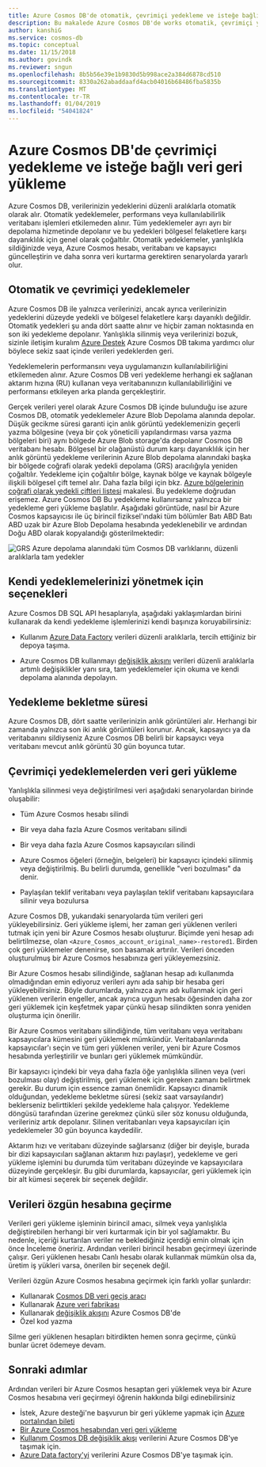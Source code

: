 ```yaml
---
title: Azure Cosmos DB'de otomatik, çevrimiçi yedekleme ve isteğe bağlı veri geri yükleme
description: Bu makalede Azure Cosmos DB'de works otomatik, çevrimiçi yedekleme ve isteğe bağlı veri geri yükleme nasıl.
author: kanshiG
ms.service: cosmos-db
ms.topic: conceptual
ms.date: 11/15/2018
ms.author: govindk
ms.reviewer: sngun
ms.openlocfilehash: 8b5b56e39e1b9830d5b998ace2a384d6878cd510
ms.sourcegitcommit: 8330a262abaddaafd4acb04016b68486fba5835b
ms.translationtype: MT
ms.contentlocale: tr-TR
ms.lasthandoff: 01/04/2019
ms.locfileid: "54041824"
---
```

# <a name="online-backup-and-on-demand-data-restore-in-azure-cosmos-db"></a>Azure Cosmos DB'de çevrimiçi yedekleme ve isteğe bağlı veri geri yükleme

Azure Cosmos DB, verilerinizin yedeklerini düzenli aralıklarla otomatik olarak alır. Otomatik yedeklemeler, performans veya kullanılabilirlik veritabanı işlemleri etkilemeden alınır. Tüm yedeklemeler ayrı ayrı bir depolama hizmetinde depolanır ve bu yedekleri bölgesel felaketlere karşı dayanıklılık için genel olarak çoğaltılır. Otomatik yedeklemeler, yanlışlıkla sildiğinizde veya, Azure Cosmos hesabı, veritabanı ve kapsayıcı güncelleştirin ve daha sonra veri kurtarma gerektiren senaryolarda yararlı olur.

## <a name="automatic-and-online-backups"></a>Otomatik ve çevrimiçi yedeklemeler

Azure Cosmos DB ile yalnızca verilerinizi, ancak ayrıca verilerinizin yedeklerini düzeyde yedekli ve bölgesel felaketlere karşı dayanıklı değildir. Otomatik yedekleri şu anda dört saatte alınır ve hiçbir zaman noktasında en son iki yedekleme depolanır. Yanlışlıkla silinmiş veya verilerinizi bozuk, sizinle iletişim kuralım [Azure Destek](https://azure.microsoft.com/support/options/) Azure Cosmos DB takıma yardımcı olur böylece sekiz saat içinde verileri yedeklerden geri.

Yedeklemelerin performansını veya uygulamanızın kullanılabilirliğini etkilemeden alınır. Azure Cosmos DB veri yedekleme herhangi ek sağlanan aktarım hızına (RU) kullanan veya veritabanınızın kullanılabilirliğini ve performansı etkileyen arka planda gerçekleştirir.

Gerçek verileri yerel olarak Azure Cosmos DB içinde bulunduğu ise azure Cosmos DB, otomatik yedeklemeler Azure Blob Depolama alanında depolar. Düşük gecikme süresi garanti için anlık görüntü yedeklemenizin geçerli yazma bölgesine (veya bir çok yöneticili yapılandırması varsa yazma bölgeleri biri) aynı bölgede Azure Blob storage'da depolanır Cosmos DB veritabanı hesabı. Bölgesel bir olağanüstü durum karşı dayanıklılık için her anlık görüntü yedekleme verilerinin Azure Blob depolama alanındaki başka bir bölgede coğrafi olarak yedekli depolama (GRS) aracılığıyla yeniden çoğaltılır. Yedekleme için çoğaltılır bölge, kaynak bölge ve kaynak bölgeyle ilişkili bölgesel çift temel alır. Daha fazla bilgi için bkz. [Azure bölgelerinin coğrafi olarak yedekli çiftleri listesi](../best-practices-availability-paired-regions.md) makalesi. Bu yedekleme doğrudan erişemez. Azure Cosmos DB Bu yedekleme kullanırsanız yalnızca bir yedekleme geri yükleme başlatılır.
Aşağıdaki görüntüde, nasıl bir Azure Cosmos kapsayıcısı ile üç birincil fiziksel'ındaki tüm bölümler Batı ABD Batı ABD uzak bir Azure Blob Depolama hesabında yedeklenebilir ve ardından Doğu ABD olarak kopyalandığı gösterilmektedir:

![GRS Azure depolama alanındaki tüm Cosmos DB varlıklarını, düzenli aralıklarla tam yedekler](./media/online-backup-and-restore/automatic-backup.png)

## <a name="options-to-manage-your-own-backups"></a>Kendi yedeklemelerinizi yönetmek için seçenekleri

Azure Cosmos DB SQL API hesaplarıyla, aşağıdaki yaklaşımlardan birini kullanarak da kendi yedekleme işlemlerinizi kendi başınıza koruyabilirsiniz:

* Kullanım [Azure Data Factory](../data-factory/connector-azure-cosmos-db.md) verileri düzenli aralıklarla, tercih ettiğiniz bir depoya taşıma.

* Azure Cosmos DB kullanmayı [değişiklik akışını](change-feed.md) verileri düzenli aralıklarla artımlı değişiklikler yanı sıra, tam yedeklemeler için okuma ve kendi depolama alanında depolayın.

## <a name="backup-retention-period"></a>Yedekleme bekletme süresi

Azure Cosmos DB, dört saatte verilerinizin anlık görüntüleri alır. Herhangi bir zamanda yalnızca son iki anlık görüntüleri korunur. Ancak, kapsayıcı ya da veritabanını sildiyseniz Azure Cosmos DB belirli bir kapsayıcı veya veritabanı mevcut anlık görüntü 30 gün boyunca tutar.

## <a name="restoring-data-from-online-backups"></a>Çevrimiçi yedeklemelerden veri geri yükleme

Yanlışlıkla silinmesi veya değiştirilmesi veri aşağıdaki senaryolardan birinde oluşabilir:  

* Tüm Azure Cosmos hesabı silindi

* Bir veya daha fazla Azure Cosmos veritabanı silindi

* Bir veya daha fazla Azure Cosmos kapsayıcıları silindi

* Azure Cosmos öğeleri (örneğin, belgeleri) bir kapsayıcı içindeki silinmiş veya değiştirilmiş. Bu belirli durumda, genellikle "veri bozulması" da denir.

* Paylaşılan teklif veritabanı veya paylaşılan teklif veritabanı kapsayıcılara silinir veya bozulursa

Azure Cosmos DB, yukarıdaki senaryolarda tüm verileri geri yükleyebilirsiniz. Geri yükleme işlemi, her zaman geri yüklenen verileri tutmak için yeni bir Azure Cosmos hesabı oluşturur. Biçimde yeni hesap adı belirtilmezse, olan `<Azure_Cosmos_account_original_name>-restored1`. Birden çok geri yüklemeler denenirse, son basamak artırılır. Verileri önceden oluşturulmuş bir Azure Cosmos hesabınıza geri yükleyemezsiniz.

Bir Azure Cosmos hesabı silindiğinde, sağlanan hesap adı kullanımda olmadığından emin ediyoruz verileri aynı ada sahip bir hesaba geri yükleyebilirsiniz. Böyle durumlarda, yalnızca aynı adı kullanmak için geri yüklenen verilerin engeller, ancak ayrıca uygun hesabı öğesinden daha zor geri yüklemek için keşfetmek yapar çünkü hesap silindikten sonra yeniden oluşturma için önerilir. 

Bir Azure Cosmos veritabanı silindiğinde, tüm veritabanı veya veritabanı kapsayıcılara kümesini geri yüklemek mümkündür. Veritabanlarında kapsayıcılar'ı seçin ve tüm geri yüklenen veriler, yeni bir Azure Cosmos hesabında yerleştirilir ve bunları geri yüklemek mümkündür.

Bir kapsayıcı içindeki bir veya daha fazla öğe yanlışlıkla silinen veya (veri bozulması olay) değiştirilmiş, geri yüklemek için gereken zamanı belirtmek gerekir. Bu durum için essence zaman önemlidir. Kapsayıcı dinamik olduğundan, yedekleme bekletme süresi (sekiz saat varsayılandır) beklerseniz belirttikleri şekilde yedekleme hala çalışıyor. Yedekleme döngüsü tarafından üzerine gerekmez çünkü siler söz konusu olduğunda, verileriniz artık depolanır. Silinen veritabanları veya kapsayıcıları için yedeklemeler 30 gün boyunca kaydedilir.

Aktarım hızı ve veritabanı düzeyinde sağlarsanız (diğer bir deyişle, burada bir dizi kapsayıcıları sağlanan aktarım hızı paylaşır), yedekleme ve geri yükleme işlemini bu durumda tüm veritabanı düzeyinde ve kapsayıcılara düzeyinde gerçekleşir. Bu gibi durumlarda, kapsayıcılar, geri yüklemek için bir alt kümesi seçerek bir seçenek değildir.

## <a name="migrating-data-to-the-original-account"></a>Verileri özgün hesabına geçirme

Verileri geri yükleme işleminin birincil amacı, silmek veya yanlışlıkla değiştirebilen herhangi bir veri kurtarmak için bir yol sağlamaktır. Bu nedenle, içeriği kurtarılan veriler ne beklediğiniz içerdiği emin olmak için önce İnceleme öneririz. Ardından verileri birincil hesabın geçirmeyi üzerinde çalışır. Geri yüklenen hesabı Canlı hesabı olarak kullanmak mümkün olsa da, üretim iş yükleri varsa, önerilen bir seçenek değil.  

Verileri özgün Azure Cosmos hesabına geçirmek için farklı yollar şunlardır:

* Kullanarak [Cosmos DB veri geçiş aracı](import-data.md)
* Kullanarak [Azure veri fabrikası]( ../data-factory/connector-azure-cosmos-db.md)
* Kullanarak [değişiklik akışını](change-feed.md) Azure Cosmos DB'de 
* Özel kod yazma

Silme geri yüklenen hesapları bitirdikten hemen sonra geçirme, çünkü bunlar ücret ödemeye devam.

## <a name="next-steps"></a>Sonraki adımlar

Ardından verileri bir Azure Cosmos hesaptan geri yüklemek veya bir Azure Cosmos hesabına veri geçirmeyi öğrenin hakkında bilgi edinebilirsiniz

* İstek, Azure desteği'ne başvurun bir geri yükleme yapmak için [Azure portalından bileti](https://portal.azure.com/?#blade/Microsoft_Azure_Support/HelpAndSupportBlade)
* [Bir Azure Cosmos hesabından veri geri yükleme](how-to-backup-and-restore.md)
* [Kullanım Cosmos DB değişiklik akışı](change-feed.md) verilerini Azure Cosmos DB'ye taşımak için.
* [Azure Data factory'yi](../data-factory/connector-azure-cosmos-db.md) verilerini Azure Cosmos DB'ye taşımak için.

